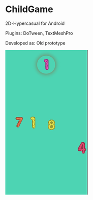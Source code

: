 # ChildGame
2D-Hypercasual for Android
<p>Plugins: DoTween, TextMeshPro</a>
<p>Developed as: Old prototype</a>
<p></a>
<img src="https://github.com/naumnek/ChildGame/blob/main/Screen-ChildGame.PNG" alt="">
